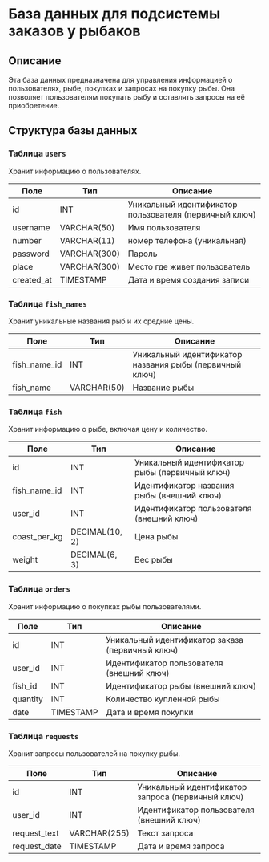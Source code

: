 # База данных для подсистемы заказов у рыбаков

## Описание
Эта база данных предназначена для управления информацией о пользователях, рыбе, покупках и запросах на покупку рыбы. Она позволяет пользователям покупать рыбу и оставлять запросы на её приобретение.

## Структура базы данных

### Таблица `users`
Хранит информацию о пользователях.

| Поле        | Тип               | Описание                          |
|-------------|-------------------|-----------------------------------|
| id          | INT               | Уникальный идентификатор пользователя (первичный ключ) |
| username    | VARCHAR(50)       | Имя пользователя                  |
| number      | VARCHAR(11)       | номер телефона (уникальная)       |
| password    | VARCHAR(300)      | Пароль                            |
| place       | VARCHAR(300)      | Место где живет пользователь      |
| created_at  | TIMESTAMP         | Дата и время создания записи      |

### Таблица `fish_names`
Хранит уникальные названия рыб и их средние цены.

| Поле            | Тип               | Описание                          |
|-----------------|-------------------|-----------------------------------|
| fish_name_id    | INT               | Уникальный идентификатор названия рыбы (первичный ключ) |
| fish_name       | VARCHAR(50)       | Название рыбы                     |

### Таблица `fish`
Хранит информацию о рыбе, включая цену и количество.

| Поле              | Тип               | Описание                          |
|-------------------|-------------------|-----------------------------------|
| id                | INT               | Уникальный идентификатор рыбы (первичный ключ) |
| fish_name_id      | INT               | Идентификатор названия рыбы (внешний ключ) |
| user_id           | INT               | Идентификатор пользователя (внешний ключ) |
| coast_per_kg      | DECIMAL(10, 2)    | Цена рыбы                         |
| weight            | DECIMAL(6, 3)     | Вес рыбы                          |

### Таблица `orders`
Хранит информацию о покупках рыбы пользователями.

| Поле              | Тип               | Описание                          |
|-------------------|-------------------|-----------------------------------|
| id                | INT               | Уникальный идентификатор заказа (первичный ключ) |
| user_id           | INT               | Идентификатор пользователя (внешний ключ) |
| fish_id           | INT               | Идентификатор рыбы (внешний ключ) |
| quantity          | INT               | Количество купленной рыбы        |
| date              | TIMESTAMP         | Дата и время покупки              |

### Таблица `requests`
Хранит запросы пользователей на покупку рыбы.

| Поле              | Тип               | Описание                          |
|-------------------|-------------------|-----------------------------------|
| id                | INT               | Уникальный идентификатор запроса (первичный ключ) |
| user_id           | INT               | Идентификатор пользователя (внешний ключ) |
| request_text      | VARCHAR(255)      | Текст запроса                     |
| request_date      | TIMESTAMP         | Дата и время запроса              |